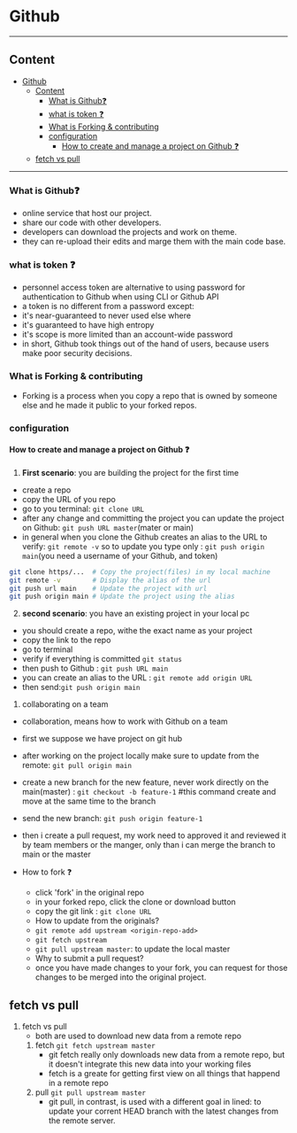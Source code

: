 # Github

---

## Content

- [Github](#github)
  - [Content](#content)
    - [What is Github❓](#what-is-gitub)
    - [what is token ❓](#what-is-token-)
    - [What is Forking \& contributing](#what-is-forking--contributing)
    - [configuration](#configuration)
      - [How to create and manage a project on Github ❓](#how-to-create-and-manage-a-project-on-github-)
  - [fetch vs pull](#fetch-vs-pull)

---

### What is Github❓

- online service that host our project.
- share our code with other developers.
- developers can download the projects and work on theme.
- they can re-upload their edits and marge them with the main code base.
  
### what is token ❓

- personnel access token are alternative to using password for authentication to Github when using CLI or Github API
- a token is no different from a password except:
- it's near-guaranteed to never used else where
- it's guaranteed to have high entropy
- it's scope is more limited than an account-wide password
- in short, Github took things out of the hand of users, because users make poor security decisions.

### What is Forking & contributing

- Forking is a process when you copy a repo that is owned by someone else and he made it public to your forked repos.

### configuration

#### How to create and manage a project on Github ❓

1. **First scenario**: you are building the project for the first time

- create a repo
- copy the URL of you repo
- go to you terminal: `git clone URL`
- after any change and committing the project you can update the project on Github: `git push URL master`(mater or main)
- in general when you clone the Github creates an alias to the URL to verify: `git remote -v` so to update you type only : `git push origin main`(you need a username of your Github, and token)

```bash
git clone https/...  # Copy the project(files) in my local machine
git remote -v        # Display the alias of the url
git push url main    # Update the project with url
git push origin main # Update the project using the alias

```

2. **second scenario**: you have an existing project in your local pc

- you should create a repo, withe the exact name as your project
- copy the link to the repo
- go to terminal
- verify if everything is committed `git status`
- then push to Github : `git push URL main` 
- you can create an alias to the URL : `git remote add origin URL`
- then send:`git push origin main`

1. collaborating on a team

- collaboration, means how to work with Github on a team
- first we suppose we have project on git hub
- after working on the project locally make sure to update from the remote: `git pull origin main`
- create a new branch for the new feature, never work directly on the main(master) : `git checkout -b feature-1` #this command create and move at the same time to the branch
- send the new branch: `git push origin feature-1`
- then i create a pull request, my work need to approved it and reviewed it  by team members or the manger, only than i can merge the branch to main or the master

- How to fork ❓
  - click 'fork' in the original repo
  - in your forked repo, click the clone or download button
  - copy the git link : `git clone URL`
  - How to update from the originals?
  - `git remote add upstream <origin-repo-add>`
  - `git fetch upstream`  
  - `git pull upstream master`: to update the local master
  - Why to submit a pull request?
  - once you have made changes to your fork, you can request for those changes to be merged into the original project.

## fetch vs pull 

1. fetch vs pull
   - both are used to download new data from a remote repo
   1. fetch `git fetch upstream master`
      - git fetch really only downloads new data from a remote repo, but it doesn't integrate this new data into your working files
      - fetch is a greate for getting first view on all things that happend in a remote repo
   2. pull `git pull upstream master`
      - git pull, in contrast, is used with a different goal in lined: to update your corrent HEAD branch with the latest changes from the remote server.
